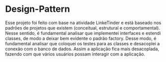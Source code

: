 # Design-Pattern

Esse projeto foi feito com base na atividade LinkeTinder e está baseado nos padrões de projetos que existem (conceitual, estrutural e comportamental). Nesse sentido, é fundamental analisar que implementei interfaces e estendi classes, de modo a deixar bem evidente o padrão factory. Desse modo, é fundamental analisar que coloquei os testes para as classes e desacoplei a conexão com o banco de dados. Assim a aplicação fica mais desacoplada, fazendo com que vários usuários possam interagir com a aplicação.
